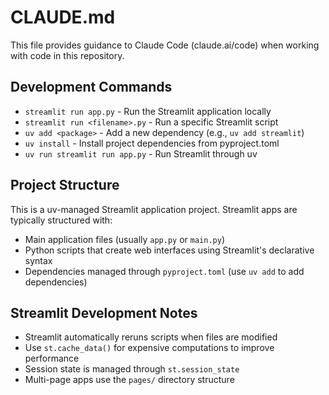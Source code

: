 # CLAUDE.md

This file provides guidance to Claude Code (claude.ai/code) when working with code in this repository.

## Development Commands

- `streamlit run app.py` - Run the Streamlit application locally
- `streamlit run <filename>.py` - Run a specific Streamlit script
- `uv add <package>` - Add a new dependency (e.g., `uv add streamlit`)
- `uv install` - Install project dependencies from pyproject.toml
- `uv run streamlit run app.py` - Run Streamlit through uv

## Project Structure

This is a uv-managed Streamlit application project. Streamlit apps are typically structured with:
- Main application files (usually `app.py` or `main.py`)
- Python scripts that create web interfaces using Streamlit's declarative syntax
- Dependencies managed through `pyproject.toml` (use `uv add` to add dependencies)

## Streamlit Development Notes

- Streamlit automatically reruns scripts when files are modified
- Use `st.cache_data()` for expensive computations to improve performance
- Session state is managed through `st.session_state`
- Multi-page apps use the `pages/` directory structure